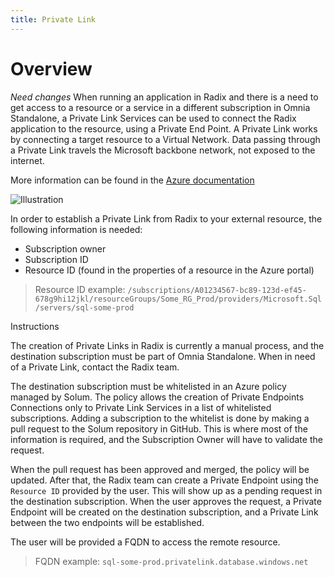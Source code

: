 ```yaml
---
title: Private Link
---
```


# Overview

*Need changes*
When running an application in Radix and there is a need to get access to a resource or a service in a different subscription in Omnia Standalone, a Private Link Services can be used to connect the Radix application to the resource, using a Private End Point. A Private Link works by connecting a target resource to a Virtual Network. Data passing through a Private Link travels the Microsoft backbone network, not exposed to the internet.

More information can be found in the [Azure documentation](https://learn.microsoft.com/en-us/azure/private-link/private-link-service-overview)

![Illustration](https://learn.microsoft.com/en-us/azure/private-link/media/private-link-service-overview/private-link-service-workflow-expanded.png#lightbox)

In order to establish a Private Link from Radix to your external resource, the following information is needed:

- Subscription owner
- Subscription ID
- Resource ID (found in the properties of a resource in the Azure portal)

> Resource ID example: `/subscriptions/A01234567-bc89-123d-ef45-678g9hi12jkl/resourceGroups/Some_RG_Prod/providers/Microsoft.Sql/servers/sql-some-prod`

Instructions

The creation of Private Links in Radix is currently a manual process, and the destination subscription must be part of Omnia Standalone. When in need of a Private Link, contact the Radix team.

The destination subscription must be whitelisted in an Azure policy managed by Solum. The policy allows the creation of Private Endpoints Connections only to Private Link Services in a list of whitelisted subscriptions.
Adding a subscription to the whitelist is done by making a pull request to the Solum repository in GitHub. This is where most of the information is required, and the Subscription Owner will have to validate the request.

When the pull request has been approved and merged, the policy will be updated. After that, the Radix team can create a Private Endpoint using the `Resource ID` provided by the user. This will show up as a pending request in the destination subscription. When the user approves the request, a Private Endpoint will be created on the destination subscription, and a Private Link between the two endpoints will be established.

The user will be provided a FQDN to access the remote resource.
>FQDN example: `sql-some-prod.privatelink.database.windows.net`

